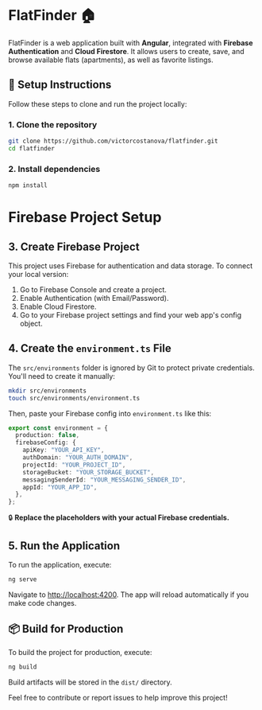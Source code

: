 # FlatFinder 🏠

FlatFinder is a web application built with **Angular**, integrated with **Firebase Authentication** and **Cloud Firestore**. It allows users to create, save, and browse available flats (apartments), as well as favorite listings.

## 🔧 Setup Instructions

Follow these steps to clone and run the project locally:

### 1. Clone the repository

```bash
git clone https://github.com/victorcostanova/flatfinder.git
cd flatfinder
```

### 2. Install dependencies

```bash
npm install
```

# Firebase Project Setup

## 3. Create Firebase Project

This project uses Firebase for authentication and data storage. To connect your local version:

1. Go to Firebase Console and create a project.
2. Enable Authentication (with Email/Password).
3. Enable Cloud Firestore.
4. Go to your Firebase project settings and find your web app's config object.

## 4. Create the `environment.ts` File

The `src/environments` folder is ignored by Git to protect private credentials. You'll need to create it manually:

```bash
mkdir src/environments
touch src/environments/environment.ts
```

Then, paste your Firebase config into `environment.ts` like this:

```typescript
export const environment = {
  production: false,
  firebaseConfig: {
    apiKey: "YOUR_API_KEY",
    authDomain: "YOUR_AUTH_DOMAIN",
    projectId: "YOUR_PROJECT_ID",
    storageBucket: "YOUR_STORAGE_BUCKET",
    messagingSenderId: "YOUR_MESSAGING_SENDER_ID",
    appId: "YOUR_APP_ID",
  },
};
```

🔒 **Replace the placeholders with your actual Firebase credentials.**

## 5. Run the Application

To run the application, execute:

```bash
ng serve
```

Navigate to [http://localhost:4200](http://localhost:4200). The app will reload automatically if you make code changes.

## 📦 Build for Production

To build the project for production, execute:

```bash
ng build
```

Build artifacts will be stored in the `dist/` directory.

Feel free to contribute or report issues to help improve this project!
